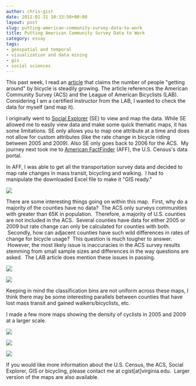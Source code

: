 ```yaml
---
author: chris-gist
date: 2011-01-31 10:33:50+00:00
layout: post
slug: putting-american-community-survey-data-to-work
title: Putting American Community Survey Data to Work
category: essay
tags:
- geospatial and temporal
- visualization and data mining
- gis
- social sciences
---
```


This past week, I read an [article](http://www.wired.com/autopia/2010/10/more-people-biking-to-work/) that claims the number of people "getting around" by bicycle is steadily growing. The article references the American Community Survey (ACS) and the League of American Bicyclists (LAB). Considering I am a certified instructor from the LAB, I wanted to check the data for myself (and map it). <!-- more -->

I originally went to [Social Explorer](http://www.socialexplorer.com) (SE) to view and map the data. While SE allowed me to easily view data and make some quick thematic maps, it has some limitations. SE only allows you to map one attribute at a time and does not allow for custom attributes (like the rate change in bicycle riding between 2005 and 2009). Also SE only goes back to 2006 for the ACS.  My journey next took me to [American FactFinder](http://factfinder.census.gov) (AFF), the U.S. Census's data portal.

In AFF, I was able to get all the transportation survey data and decided to map rate changes in mass transit, bicycling and walking.  I had to manipulate the downloaded Excel file to make it "GIS ready."


![](http://static.scholarslab.org/wp-content/uploads/2010/10/fullMap150.png)




There are some interesting things going on within this map.  First, why do a majority of the counties have no data?  The ACS only surveys communities with greater than 65K in population.  Therefore, a majority of U.S. counties are not included in the ACS.  Several counties have data for either 2005 or 2009 but rate change can only be calculated for counties with both.  Secondly, how can adjacent counties have such wild differences in rates of change for bicycle usage?  This question is much tougher to answer.  However, the most likely issue is inaccuracies in the ACS survey results stemming from small sample sizes and differences in the way questions are asked.  The LAB article does mention these issues in passing.




[![](http://static.scholarslab.org/wp-content/uploads/2010/10/fullMapMass150.png)](https://scholarslab.org/geospatial-and-temporal/putting-american-community-survey-data-to-work/attachment/fullmapmass150/)




[![](http://static.scholarslab.org/wp-content/uploads/2010/10/fullMapWalk150.png)](https://scholarslab.org/geospatial-and-temporal/putting-american-community-survey-data-to-work/attachment/fullmapwalk150/)




Keeping in mind the classification bins are not uniform across these maps, I think there may be some interesting parallels between counties that have lost mass transit and gained walkers/bicyclists, etc.




I made a few more maps showing the density of cyclists in 2005 and 2009 at a larger scale.




[![](http://static.scholarslab.org/wp-content/uploads/2010/10/bikeVA.png)](https://scholarslab.org/geospatial-and-temporal/putting-american-community-survey-data-to-work/attachment/bikeva/)




[![](http://static.scholarslab.org/wp-content/uploads/2010/10/bikeNEcoor.png)](https://scholarslab.org/?attachment_id=)




[![](http://static.scholarslab.org/wp-content/uploads/2010/10/bikeCO.png)](https://scholarslab.org/geospatial-and-temporal/putting-american-community-survey-data-to-work/attachment/bikeco/)




If you would like more information about the U.S. Census, the ACS, Social Explorer, GIS or bicycling, please contact me at cgist[at]virginia.edu.  Larger version of the maps are also available.

